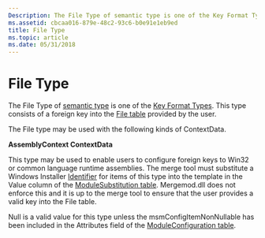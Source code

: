 ```yaml
---
Description: The File Type of semantic type is one of the Key Format Types. This type consists of a foreign key into the File table provided by the user.
ms.assetid: cbcaa016-879e-48c2-93c6-b0e91e1eb9ed
title: File Type
ms.topic: article
ms.date: 05/31/2018
---
```


# File Type

The File Type of [semantic type](semantic-types.md) is one of the [Key Format Types](key-format-types.md). This type consists of a foreign key into the [File table](file-table.md) provided by the user.

The File type may be used with the following kinds of ContextData.

**AssemblyContext ContextData**

This type may be used to enable users to configure foreign keys to Win32 or common language runtime assemblies. The merge tool must substitute a Windows Installer [Identifier](identifier.md) for items of this type into the template in the Value column of the [ModuleSubstitution table](modulesubstitution-table.md). Mergemod.dll does not enforce this and it is up to the merge tool to ensure that the user provides a valid key into the File table.

Null is a valid value for this type unless the msmConfigItemNonNullable has been included in the Attributes field of the [ModuleConfiguration table](moduleconfiguration-table.md).

 

 



